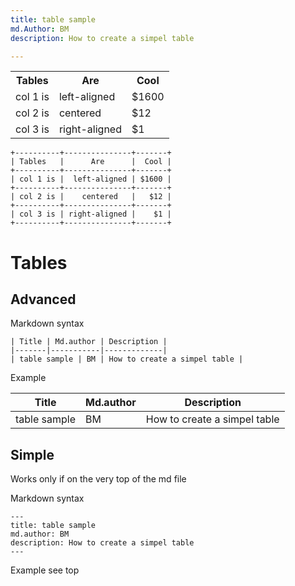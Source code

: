 ```yaml
---
title: table sample
md.Author: BM
description: How to create a simpel table

---
```



<table>
  <tr>
    <th>Tables</th>
    <th text-align:right;>Are</th>
    <th>Cool</th>
  </tr>
  <tr>
    <td>col 1 is</td>
    <td>left-aligned</td>
    <td>$1600</td>
  </tr>
  <tr>
    <td>col 2 is</td>
    <td>centered</td>
    <td>$12</td>
  </tr>
  <tr>
    <td>col 3 is</td>
    <td>right-aligned</td>
    <td text-align:right;>$1</td>
  </tr>
</table>





```
+----------+---------------+-------+  
| Tables   |      Are      |  Cool |  
+----------+---------------+-------+  
| col 1 is |  left-aligned | $1600 |  
+----------+---------------+-------+  
| col 2 is |    centered   |   $12 |  
+----------+---------------+-------+  
| col 3 is | right-aligned |    $1 |  
+----------+---------------+-------+  
```

# Tables


## Advanced 

Markdown syntax
```
| Title | Md.author | Description |
|-------|-----------|-------------|
| table sample | BM | How to create a simpel table |
```
Example

| Title | Md.author | Description |
|-------|-----------|-------------|
| table sample | BM | How to create a simpel table |



## Simple
Works only if on the very top of the md file

Markdown syntax
```
---
title: table sample
md.author: BM
description: How to create a simpel table
---
```
Example
see top
